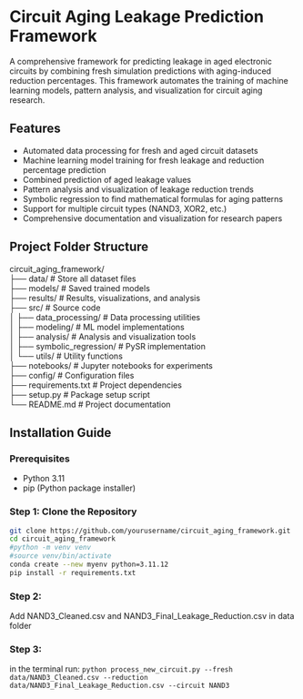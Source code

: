 # Circuit Aging Leakage Prediction Framework

A comprehensive framework for predicting leakage in aged electronic circuits by combining fresh simulation predictions with aging-induced reduction percentages. This framework automates the training of machine learning models, pattern analysis, and visualization for circuit aging research.

## Features

- Automated data processing for fresh and aged circuit datasets
- Machine learning model training for fresh leakage and reduction percentage prediction
- Combined prediction of aged leakage values
- Pattern analysis and visualization of leakage reduction trends
- Symbolic regression to find mathematical formulas for aging patterns
- Support for multiple circuit types (NAND3, XOR2, etc.)
- Comprehensive documentation and visualization for research papers

## Project Folder Structure          
circuit_aging_framework/             
├── data/                    # Store all dataset files       
├── models/                  # Saved trained models        
├── results/                 # Results, visualizations, and analysis         
├── src/                     # Source code           
│   ├── data_processing/         # Data processing utilities         
│   ├── modeling/                # ML model implementations       
│   ├── analysis/                # Analysis and visualization tools       
│   ├── symbolic_regression/     # PySR implementation         
│   └── utils/                   # Utility functions       
├── notebooks/               # Jupyter notebooks for experiments       
├── config/                  # Configuration files        
├── requirements.txt         # Project dependencies      
├── setup.py                 # Package setup script       
└── README.md                # Project documentation         


## Installation Guide

### Prerequisites

- Python 3.11
- pip (Python package installer)

### Step 1: Clone the Repository

```bash
git clone https://github.com/yourusername/circuit_aging_framework.git
cd circuit_aging_framework
#python -m venv venv
#source venv/bin/activate
conda create --new myenv python=3.11.12
pip install -r requirements.txt
```
### Step 2: 
Add NAND3_Cleaned.csv and NAND3_Final_Leakage_Reduction.csv in data folder
### Step 3: 
in the terminal run:
```python process_new_circuit.py --fresh data/NAND3_Cleaned.csv --reduction data/NAND3_Final_Leakage_Reduction.csv --circuit NAND3```
